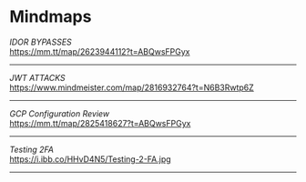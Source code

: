 # Mindmaps



*IDOR BYPASSES*  <br>    https://mm.tt/map/2623944112?t=ABQwsFPGyx <br>
______________________________________________________________________________
*JWT ATTACKS*  <br>    https://www.mindmeister.com/map/2816932764?t=N6B3Rwtp6Z

____________________________________________________________________________________
*GCP Configuration Review*  <br>    https://mm.tt/map/2825418627?t=ABQwsFPGyx

____________________________________________________________________________________
*Testing 2FA*  <br>   https://i.ibb.co/HHvD4N5/Testing-2-FA.jpg
____________________________________________________________________________________
